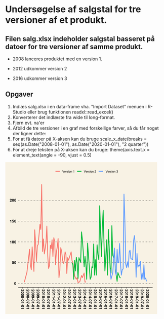 # Undersøgelse af salgstal for tre versioner af et produkt.

## Filen salg.xlsx indeholder salgstal basseret på datoer for tre versioner af samme produkt.

* 2008 lanceres produktet med en version 1. 

* 2012 udkommer version 2

* 2016 udkommer version 3

## Opgaver

1. Indlæs salg.xlsx i en data-frame vha. "Import Dataset" menuen i R-Studio eller brug funktionen readxl::read_excel()
2. Konverterer det indlæste fra wide til long-format.
3. Fjern evt. na'er
4. Afbild de tre versioner i en graf med forskellige farver, så du får noget der ligner dette:
5. For at få datoer på X-aksen kan du bruge scale_x_date(breaks = seq(as.Date("2008-01-01"), as.Date("2020-01-01"), "2 quarter"))
6. For at dreje teksten på X-aksen kan du bruge: theme(axis.text.x = element_text(angle = -90, vjust = 0.5)
 
![1.png][produkter1]


[produkter1]: https://raw.githubusercontent.com/SuperUsersDK/SU0237/master/ggplot2/produkter.png
